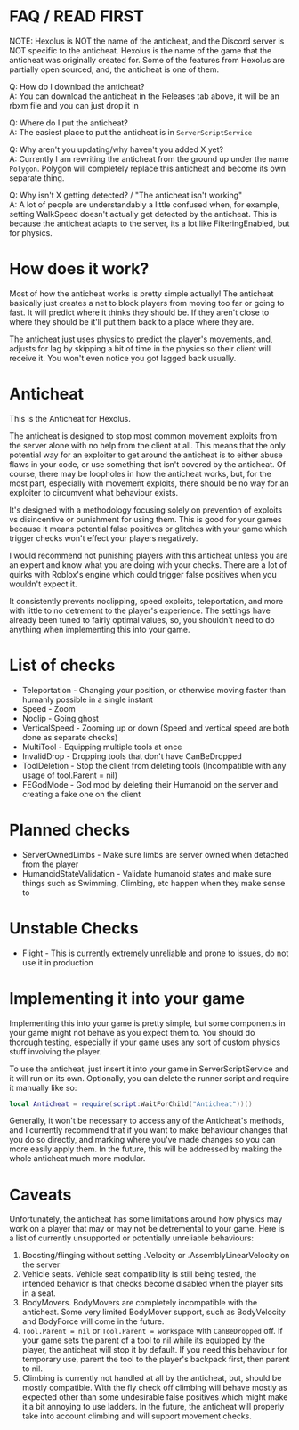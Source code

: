 # FAQ / READ FIRST
NOTE: Hexolus is NOT the name of the anticheat, and the Discord server is NOT specific to the anticheat. Hexolus is the name of the game that the anticheat was originally created for. Some of the features from Hexolus are partially open sourced, and, the anticheat is one of them.

Q: How do I download the anticheat? \
A: You can download the anticheat in the Releases tab above, it will be an rbxm file and you can just drop it in

Q: Where do I put the anticheat? \
A: The easiest place to put the anticheat is in `ServerScriptService`

Q: Why aren't you updating/why haven't you added X yet? \
A: Currently I am rewriting the anticheat from the ground up under the name `Polygon`. Polygon will completely replace this anticheat and become its own separate thing.

Q: Why isn't X getting detected? / "The anticheat isn't working" \
A: A lot of people are understandably a little confused when, for example, setting WalkSpeed doesn't actually get detected by the anticheat. This is because the anticheat adapts to the server, its a lot like FilteringEnabled, but for physics.

# How does it work?
Most of how the anticheat works is pretty simple actually!
The anticheat basically just creates a net to block players from moving too far or going to fast. It will predict where it thinks they should be. If they aren't close to where they should be it'll put them back to a place where they are.

The anticheat just uses physics to predict the player's movements, and, adjusts for lag by skipping a bit of time in the physics so their client will receive it. You won't even notice you got lagged back usually.

# Anticheat
This is the Anticheat for Hexolus.

The anticheat is designed to stop most common movement exploits from the server alone with no help from the client at all.
This means that the only potential way for an exploiter to get around the anticheat is to either abuse flaws in your code, or use something that isn't covered by the anticheat.
Of course, there may be loopholes in how the anticheat works, but, for the most part, especially with movement exploits, there should be no way for an exploiter to circumvent what behaviour exists.

It's designed with a methodology focusing solely on prevention of exploits vs disincentive or punishment for using them.
This is good for your games because it means potential false positives or glitches with your game which trigger checks won't effect your players negatively.

I would recommend not punishing players with this anticheat unless you are an expert and know what you are doing with your checks.
There are a lot of quirks with Roblox's engine which could trigger false positives when you wouldn't expect it.

It consistently prevents noclipping, speed exploits, teleportation, and more with little to no detrement to the player's experience.
The settings have already been tuned to fairly optimal values, so, you shouldn't need to do anything when implementing this into your game.

# List of checks
* Teleportation - Changing your position, or otherwise moving faster than humanly possible in a single instant
* Speed - Zoom
* Noclip - Going ghost
* VerticalSpeed - Zooming up or down (Speed and vertical speed are both done as separate checks)
* MultiTool - Equipping multiple tools at once
* InvalidDrop - Dropping tools that don't have CanBeDropped
* ToolDeletion - Stop the client from deleting tools (Incompatible with any usage of tool.Parent = nil)
* FEGodMode - God mod by deleting their Humanoid on the server and creating a fake one on the client

# Planned checks
* ServerOwnedLimbs - Make sure limbs are server owned when detached from the player
* HumanoidStateValidation - Validate humanoid states and make sure things such as Swimming, Climbing, etc happen when they make sense to

# Unstable Checks
* Flight - This is currently extremely unreliable and prone to issues, do not use it in production

# Implementing it into your game
Implementing this into your game is pretty simple, but some components in your game might not behave as you expect them to. You should do thorough testing, especially if your game uses any sort of custom physics stuff involving the player.

To use the anticheat, just insert it into your game in ServerScriptService and it will run on its own.
Optionally, you can delete the runner script and require it manually like so:
```lua
local Anticheat = require(script:WaitForChild("Anticheat"))()
```

Generally, it won't be necessary to access any of the Anticheat's methods, and I currently recommend that if you want to make behaviour changes that you do so directly, and marking where you've made changes so you can more easily apply them. In the future, this will be addressed by making the whole anticheat much more modular.

# Caveats
Unfortunately, the anticheat has some limitations around how physics may work on a player that may or may not be detremental to your game.
Here is a list of currently unsupported or potentially unreliable behaviours:
1. Boosting/flinging without setting .Velocity or .AssemblyLinearVelocity on the server
2. Vehicle seats. Vehicle seat compatibility is still being tested, the intended behavior is that checks become disabled when the player sits in a seat.
3. BodyMovers. BodyMovers are completely incompatible with the anticheat. Some very limited BodyMover support, such as BodyVelocity and BodyForce will come in the future.
4. `Tool.Parent = nil` or `Tool.Parent = workspace` with `CanBeDropped` off. If your game sets the parent of a tool to nil while its equipped by the player, the anticheat will stop it by default. If you need this behaviour for temporary use, parent the tool to the player's backpack first, then parent to nil.
5. Climbing is currently not handled at all by the anticheat, but, should be mostly compatible. With the fly check off climbing will behave mostly as expected other than some undesirable false positives which might make it a bit annoying to use ladders. In the future, the anticheat will properly take into account climbing and will support movement checks.
